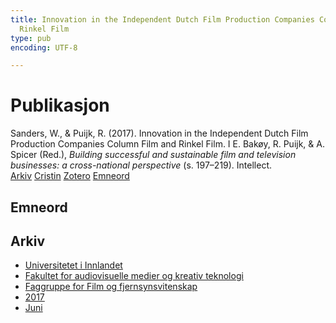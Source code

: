 ```yaml
---
title: Innovation in the Independent Dutch Film Production Companies Column Film and
  Rinkel Film
type: pub
encoding: UTF-8

---
```

<h1>Publikasjon</h1>
<article id="csl-bib-container-6KIBVBR7" class="csl-bib-container">
  <div class="csl-bib-body"> <div class="csl-entry">Sanders, W., &#38; Puijk, R. (2017). Innovation in the Independent Dutch Film Production Companies Column Film and Rinkel Film. I E. Bakøy, R. Puijk, &#38; A. Spicer (Red.), <i>Building successful and sustainable film and television businesses: a cross-national perspective</i> (s. 197–219). Intellect.</div> </div>
  <div class="csl-bib-buttons">
    <a href="#taxonomy-article-6KIBVBR7" alt="archive" class="csl-bib-button">Arkiv</a>
    <a href="https://app.cristin.no/results/show.jsf?id=1478978" alt="Cristin" class="csl-bib-button">Cristin</a>
    <a href="http://zotero.org/groups/5881554/items/6KIBVBR7" alt="Zotero" class="csl-bib-button">Zotero</a>
    <a href="#keywords-article-6KIBVBR7" alt="keywords" class="csl-bib-button">Emneord</a>
  </div>
  <div id="csl-bib-meta-container-6KIBVBR7"></div>
</article>
<div id="csl-bib-meta-6KIBVBR7" class="csl-bib-meta">
  <article id="keywords-article-6KIBVBR7" class="keywords-article">
    <h1>Emneord</h1>
    
  </article>
  <article id="taxonomy-article-6KIBVBR7" class="taxonomy-article">
    <h1>Arkiv</h1>
    <ul>
      <li>
        <a href="/nn/archive/?key=3DCRN523">Universitetet i Innlandet</a>
      </li>
      <li>
        <a href="/nn/archive/?key=8XUDF4FD">Fakultet for audiovisuelle medier og kreativ teknologi</a>
      </li>
      <li>
        <a href="/nn/archive/?key=GP9PM6PG">Faggruppe for Film og fjernsynsvitenskap</a>
      </li>
      <li>
        <a href="/nn/archive/?key=FUSJD299">2017</a>
      </li>
      <li>
        <a href="/nn/archive/?key=G34NANYM">Juni</a>
      </li>
    </ul>
  </article>
</div>
